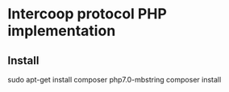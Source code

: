 Intercoop protocol PHP implementation
=====================================

Install
-------

 sudo apt-get install composer php7.0-mbstring
 composer install




